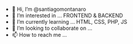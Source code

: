 - 👋 Hi, I’m @santiagomontanaro
- 👀 I’m interested in ... FRONTEND & BACKEND
- 🌱 I’m currently learning ... HTML, CSS, PHP, JS
- 💞️ I’m looking to collaborate on ...
- 📫 How to reach me ...

<!---
santiagomontanaro/santiagomontanaro is a ✨ special ✨ repository because its `README.md` (this file) appears on your GitHub profile.
You can click the Preview link to take a look at your changes.
--->
